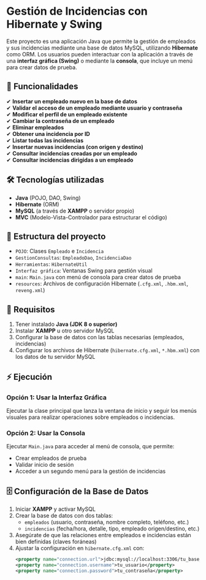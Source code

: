 # Gestión de Incidencias con Hibernate y Swing

Este proyecto es una aplicación Java que permite la gestión de empleados y sus incidencias mediante una base de datos MySQL, utilizando **Hibernate** como ORM. Los usuarios pueden interactuar con la aplicación a través de una **interfaz gráfica (Swing)** o mediante la **consola**, que incluye un menú para crear datos de prueba.

## 🚀 Funcionalidades

✔ **Insertar un empleado nuevo en la base de datos**  
✔ **Validar el acceso de un empleado mediante usuario y contraseña**  
✔ **Modificar el perfil de un empleado existente**  
✔ **Cambiar la contraseña de un empleado**  
✔ **Eliminar empleados**  
✔ **Obtener una incidencia por ID**  
✔ **Listar todas las incidencias**  
✔ **Insertar nuevas incidencias (con origen y destino)**  
✔ **Consultar incidencias creadas por un empleado**  
✔ **Consultar incidencias dirigidas a un empleado**

## 🛠️ Tecnologías utilizadas

- **Java** (POJO, DAO, Swing)
- **Hibernate** (ORM)
- **MySQL** (a través de **XAMPP** o servidor propio)
- **MVC** (Modelo-Vista-Controlador para estructurar el código)

## 📁 Estructura del proyecto

- `POJO`: Clases `Empleado` e `Incidencia`  
- `GestionConsultas`: `EmpleadoDao`, `IncidenciaDao`  
- `Herramientas`: `HibernateUtil`  
- `Interfaz gráfica`: Ventanas Swing para gestión visual  
- `main`: `Main.java` con menú de consola para crear datos de prueba  
- `resources`: Archivos de configuración Hibernate (`.cfg.xml`, `.hbm.xml`, `reveng.xml`)

## 📌 Requisitos

1. Tener instalado **Java (JDK 8 o superior)**  
2. Instalar **XAMPP** u otro servidor MySQL  
3. Configurar la base de datos con las tablas necesarias (empleados, incidencias)  
4. Configurar los archivos de Hibernate (`hibernate.cfg.xml`, `*.hbm.xml`) con los datos de tu servidor MySQL

## ⚡ Ejecución

### Opción 1: Usar la Interfaz Gráfica  
Ejecutar la clase principal que lanza la ventana de inicio y seguir los menús visuales para realizar operaciones sobre empleados o incidencias.

### Opción 2: Usar la Consola  
Ejecutar `Main.java` para acceder al menú de consola, que permite:  
- Crear empleados de prueba  
- Validar inicio de sesión  
- Acceder a un segundo menú para la gestión de incidencias

## 🗄️ Configuración de la Base de Datos

1. Iniciar **XAMPP** y activar MySQL  
2. Crear la base de datos con dos tablas:
   - `empleados` (usuario, contraseña, nombre completo, teléfono, etc.)
   - `incidencias` (fecha/hora, detalle, tipo, empleado origen/destino, etc.)
3. Asegúrate de que las relaciones entre empleados e incidencias están bien definidas (claves foráneas)
4. Ajustar la configuración en `hibernate.cfg.xml` con:
   ```xml
   <property name="connection.url">jdbc:mysql://localhost:3306/tu_base_de_datos</property>
   <property name="connection.username">tu_usuario</property>
   <property name="connection.password">tu_contraseña</property>
